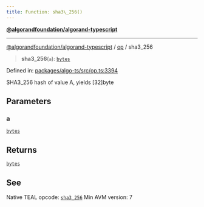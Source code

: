 ```yaml
---
title: Function: sha3\_256()
---
```


[**@algorandfoundation/algorand-typescript**](../../README)

***

[@algorandfoundation/algorand-typescript](../../README) / [op](../README) / sha3\_256



> **sha3\_256**(`a`): [`bytes`](../../index/type-aliases/bytes)

Defined in: [packages/algo-ts/src/op.ts:3394](https://github.com/algorandfoundation/puya-ts/blob/main/packages/algo-ts/src/op.ts#L3394)

SHA3_256 hash of value A, yields [32]byte

## Parameters

### a

[`bytes`](../../index/type-aliases/bytes)

## Returns

[`bytes`](../../index/type-aliases/bytes)

## See

Native TEAL opcode: [`sha3_256`](https://developer.algorand.org/docs/get-details/dapps/avm/teal/opcodes/v10/#sha3_256)
Min AVM version: 7